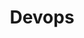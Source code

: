 ---
layout: list
title: Devops
slug: devops
menu: true
submenu: true
order: 7
description: >
  소프트웨어의 안정적인 운영을 위해 반드시 알아야할 Devops
---